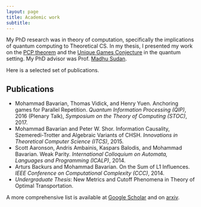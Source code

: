 ```yaml
---
layout: page
title: Academic work
subtitle:
---
```


My PhD research was in theory of computation, specifically the implications of quantum computing to Theoretical CS. In my thesis, I presented my work on the [PCP theorem](https://en.wikipedia.org/wiki/PCP_theorem) and the [Unique Games Conjecture](https://en.wikipedia.org/wiki/Unique_games_conjecture) in the quantum setting. My PhD advisor was Prof. [Madhu Sudan](http://madhu.seas.harvard.edu/). 

Here is a selected set of publications.



## Publications


* Mohammad Bavarian, Thomas Vidick, and Henry Yuen. Anchoring games for Parallel Repetition.
_Quantum Information Processing (QIP)_, 2016 (Plenary Talk), _Symposium on the Theory of Computing (STOC)_, 2017.
* Mohammad Bavarian and Peter W. Shor. Information Causality, Szemeredi-Trotter and Algebraic Variants of CHSH. _Innovations in Theoretical Computer Science (ITCS)_, 2015.
* Scott Aaronson, Andris Ambainis, Kaspars Balodis, and Mohammad Bavarian. Weak Parity. _International Colloquium on Automata, Languages and Programming (ICALP)_, 2014.
* Arturs Backurs and Mohammad Bavarian. On the Sum of L1 Influences. _IEEE Conference on Computational Complexity (CCC)_, 2014.
* _Undergraduate Thesis_: New Metrics and Cutoff Phenomena in Theory of Optimal Transportation. 

A more comprehensive list is available at [Google Scholar](https://scholar.google.com/citations?user=uMg7CEAAAAAJ) and on [arxiv](https://arxiv.org/search/?searchtype=author&query=Bavarian%2C+M).
